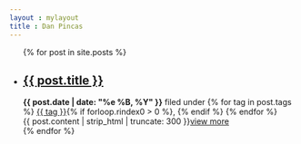 ```yaml
---
layout : mylayout
title : Dan Pincas
---
```


<ul class="posts">
    {% for post in site.posts %}
		<li>
			<div class="idea">
				<h2><a class="postlink" href="{{ post.url }}">{{ post.title }}</a></h2>
				<span class="subtitle"><strong>{{ post.date | date: "%e %B, %Y"  }}</strong> filed under
					{% for tag in post.tags %}
					   <a href="/tag/{{ tag }}">{{ tag }}</a>{% if forloop.rindex0 > 0 %}, {% endif %}
					{% endfor %}
                </span>
                <div class="postpreview">
                    {{ post.content | strip_html | truncate: 300 }}<a href="{{ post.url }}">view more</a>
                </div>
			</div>
		</li>
    {% endfor %}
</ul>

<script type="text/javascript">
//<![CDATA[
(function() {
    var links = document.getElementsByTagName('a');
    var query = '?';
    for(var i = 0; i < links.length; i++) {
    if(links[i].href.indexOf('#disqus_thread') >= 0) {
        query += 'url' + i + '=' + encodeURIComponent(links[i].href) + '&';
    }
    }
    document.write('<script charset="utf-8" type="text/javascript" src="http://disqus.com/forums/pandincus/get_num_replies.js' + query + '"></' + 'script>');
})();
//]]>
</script>